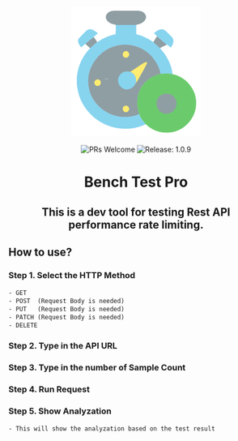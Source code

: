 <div align="center">

<img src="./src/backend/icon.png" height=256/>

![PRs Welcome](https://img.shields.io/badge/PRs-welcome-brightgreen.svg)
![Release: 1.0.9](https://img.shields.io/badge/Release-1.0.9-red)

# Bench Test Pro

## This is a dev tool for testing Rest API performance rate limiting.

</div>


## How to use?

### Step 1. Select the HTTP Method
    - GET
    - POST  (Request Body is needed)
    - PUT   (Request Body is needed)
    - PATCH (Request Body is needed)
    - DELETE

### Step 2. Type in the API URL

### Step 3. Type in the number of Sample Count

### Step 4. Run Request

### Step 5. Show Analyzation
    - This will show the analyzation based on the test result

